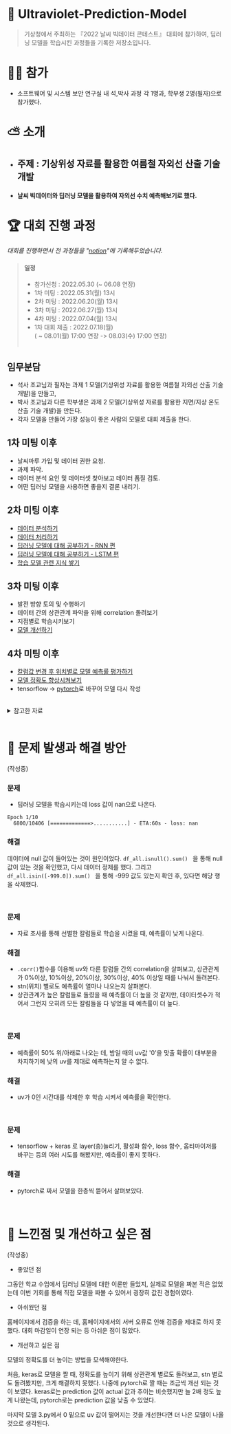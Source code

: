 # 🌈 Ultraviolet-Prediction-Model
> 기상청에서 주최하는 『2022 날씨 빅데이터 콘테스트』 대회에 참가하여, 딥러닝 모델을 학습시킨 과정들을 기록한 저장소입니다.

# 🙋‍♀️ 참가
- 소프트웨어 및 시스템 보안 연구실 내 석,박사 과정 각 1명과, 학부생 2명(필자)으로 참가했다. <br>
# ⛅️ 소개 
- ## 주제 : 기상위성 자료를 활용한 여름철 자외선 산출 기술 개발
- #### 날씨 빅데이터와 딥러닝 모델을 활용하여 자외선 수치 예측해보기로 했다.

# 🏆 대회 진행 과정 
_대회를 진행하면서 전 과정들을 "[notion](https://www.notion.so/a315e332914c473eb5f45651a1346eea)"에 기록해두었습니다._
> #### 일정 
> - 참가신청 : 2022.05.30 (~ 06.08 연장)
> - 1차 미팅 : 2022.05.31(월) 13시
> - 2차 미팅 : 2022.06.20(월) 13시
> - 3차 미팅 : 2022.06.27(월) 13시
> - 4차 미팅 : 2022.07.04(월) 13시
> - 1차 대회 제출 : 2022.07.18(월) <br>
>   ( ~ 08.01(월) 17:00 연장 -> 08.03(수) 17:00 연장) <br><br>

## 임무분담
- 석사 조교님과 필자는 과제 1 모델(기상위성 자료를 활용한 여름철 자외선 산출 기술 개발)을 만들고, 
- 박사 조교님과 다른 학부생은 과제 2 모델(기상위성 자료를 활용한 지면/지상 온도 산출 기술 개발)을 만든다.
- 각자 모델을 만들어 가장 성능이 좋은 사람의 모델로 대회 제출을 한다.
## 1차 미팅 이후

- 날씨마루 가입 및 데이터 권한 요청.
- 과제 파악.
- 데이터 분석 요인 및 데이터셋 찾아보고 데이터 품질 검토.
- 어떤 딥러닝 모델을 사용하면 좋을지 결론 내리기.

## 2차 미팅 이후
- [데이터 분석하기](https://www.notion.so/e74446fafbb543d19990f525f25c27ae) 
- [데이터 처리하기](https://www.notion.so/0c8bb7ee42f64ec3aedad4a8d4271586)
- [딥러닝 모델에 대해 공부하기 - RNN 편](https://www.notion.so/RNN-72dd5fe8fad34c9b9babd2569a5a8f3b)
- [딥러닝 모델에 대해 공부하기 - LSTM 편](https://www.notion.so/LSTM-2cbc9d86874047e484bb4fa2eff25069)
- [학습 모델 관련 지식 쌓기](https://www.notion.so/bb46aea4fa9c43348a3c748767edb147)


## 3차 미팅 이후
- 발전 방향 토의 및 수행하기
- 데이터 간의 상관관계 파악을 위해 correlation 돌려보기 
- 지점별로 학습시키보기 
- [모델 개선하기](https://www.notion.so/7c280cb1cf914340998543759bb40691)
## 4차 미팅 이후
- [칼럼값 변경 후 위치별로 모델 예측률 평가하기](https://www.notion.so/65cc31eaea7c446ca0eabd579e65fae6)
- [모델 정확도 향상시켜보기](https://www.notion.so/154476febef74aa581810034b9fd3d6a)
- tensorflow -> [pytorch](https://www.notion.so/torch-d273c8b5fed245a99b8a78880158c7ce)로 바꾸어 모델 다시 작성

<br>


<details>
<summary> 참고한 자료 </summary>
<div markdown="1">

✅ [공모전 사이트](https://bd.kma.go.kr/contest/)

✅  과제 영상 
- [1-1](https://www.youtube.com/watch?v=R_fa3HxPYdw)
- [1-2](https://www.youtube.com/watch?v=_r2WjDsYoqM)

✅ 데이터 및 분석 사이트  

→ [날씨마루(메인)](https://bd.kma.go.kr/)

→ [기상자료개방포털](https://data.kma.go.kr/cmmn/main.do)

→ [공공데이터포털](http://data.go.kr/)

→ [기상 자료](https://nmsc.kma.go.kr/homepage/html/base/cmm/selectPage.do?page=static.edu.satelliteClsf)

→ JOISS 해양 데이터 포털

</div>
</details>

<br>

# 🚨 문제 발생과 해결 방안
(작성중)
### 문제
- 딥러닝 모델을 학습시키는데 loss 값이 nan으로 나온다.
``` 
Epoch 1/10
  6800/10406 [=============>...........] - ETA:60s - loss: nan
```
### 해결
데이터에 null 값이 들어있는 것이 원인이었다. 
```df_all.isnull().sum() ``` 을 통해 null 값이 있는 것을 확인했고, 다시 데이터 정제를 했다.  그리고 ```df_all.isin([-999.0]).sum() ``` 을 통해 -999 값도 있는지 확인 후, 있다면 해당 행을 삭제했다. 

<br>

### 문제
- 자료 조사를 통해 선별한 칼럼들로 학습을 시켰을 때, 예측률이 낮게 나온다.
### 해결
- ```.corr()```함수를 이용해 uv와 다른 칼럼들 간의 correlation을 살펴보고,
상관관계가 0%이상, 10%이상, 20%이상, 30%이상, 40% 이상일 때를 나눠서 돌려본다. 
- stn(위치) 별로도 예측률이 얼마나 나오는지 살펴본다. 
- 상관관계가 높은 칼럼들로 돌렸을 때 예측률이 더 높을 것 같지만, 데이터셋수가 적어서 그런지 오히려 모든 칼럼들을 다 넣었을 때 예측률이 더 높다.

<br>

### 문제
- 예측률이 50% 위/아래로 나오는 데, 밤일 때의 uv값 '0'을 맞출 확률이 대부분을 차지하기에 낮의 uv를 제대로 예측하는지 알 수 없다.

### 해결
- uv가 0인 시간대를 삭제한 후 학습 시켜서 예측률을 확인한다.

<br>


### 문제
- tensorflow + keras 로 layer(층)늘리기, 활성화 함수, loss 함수, 옵티마이저를 바꾸는 등의 여러 시도를 해봤지만, 예측률이 좋지 못하다. 
### 해결
- pytorch로 짜서 모델을 한층씩 뜯어서 살펴보았다.

<br>


# 💭 느낀점 및 개선하고 싶은 점
(작성중)

- 좋았던 점

그동안 학교 수업에서 딥러닝 모델에 대한 이론만 들었지, 실제로 모델을 짜본 적은 없었는데
이번 기회를 통해 직접 모델을 짜볼 수 있어서 굉장히 값진 경험이였다.

- 아쉬웠던 점

홈페이지에서 검증을 하는 데, 홈페이지에서의 서버 오류로 인해 검증을 제대로 하지 못했다. 
대회 마감일이 연장 되는 등 아쉬운 점이 많았다.

- 개선하고 싶은 점

모델의 정확도를 더 높이는 방법을 모색해야한다. 

처음, keras로 모델을 짤 때, 정확도를 높이기 위해 상관관계 별로도 돌려보고, stn 별로도 돌려봤지만, 크게 해결하지 못했다. 나중에 pytorch로 짤 때는 조금씩 개선 되는 것이 보였다. keras로는 prediction 값이 actual 값과 추이는 비슷했지만 늘 2배 정도 높게 나왔는데, pytorch로는 prediction 값을 낮출 수 있었다. 

마지막 모델 3.py에서 0 밑으로 uv 값이 떨어지는 것을 개선한다면 더 나은 모델이 나올 것으로 생각된다. 
